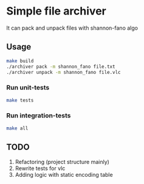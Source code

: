 # Simple file archiver
It can pack and unpack files with shannon-fano algo

## Usage
```bash
make build
./archiver pack -m shannon_fano file.txt
./archiver unpack -m shannon_fano file.vlc 
```
### Run unit-tests
```bash
make tests
```
### Run integration-tests
```bash
make all
```

## TODO
1. Refactoring (project structure mainly)
2. Rewrite tests for vlc
3. Adding logic with static encoding table